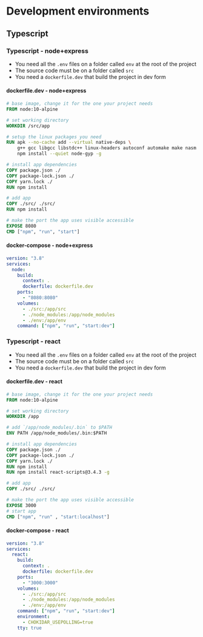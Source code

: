 # Development environments

## Typescript

### Typescript - node+express

- You need all the `.env` files on a folder called `env` at the root of the project
- The source code must be on a folder called `src`
- You need a `dockerfile.dev` that build the project in dev form

#### dockerfile.dev - node+express

```dockerfile
# base image, change it for the one your project needs
FROM node:10-alpine

# set working directory
WORKDIR /src/app

# setup the linux packages you need
RUN apk --no-cache add --virtual native-deps \
    g++ gcc libgcc libstdc++ linux-headers autoconf automake make nasm python git && \
    npm install --quiet node-gyp -g

# install app dependencies
COPY package.json ./
COPY package-lock.json ./
COPY yarn.lock ./
RUN npm install

# add app
COPY ./src/ ./src/
RUN npm install

# make the port the app uses visible accessible
EXPOSE 8080
CMD ["npm", "run", "start"]
```

#### docker-compose - node+express

```yaml
version: "3.8"
services:
  node:
    build:
      context: .
      dockerfile: dockerfile.dev
    ports:
      - "8080:8080"
    volumes:
      - ./src:/app/src
      - ./node_modules:/app/node_modules
      - ./env:/app/env
    command: ["npm", "run", "start:dev"]
```

### Typescript - react

- You need all the `.env` files on a folder called `env` at the root of the project
- The source code must be on a folder called `src`
- You need a `dockerfile.dev` that build the project in dev form

#### dockerfile.dev - react

```dockerfile
# base image, change it for the one your project needs
FROM node:10-alpine

# set working directory
WORKDIR /app

# add `/app/node_modules/.bin` to $PATH
ENV PATH /app/node_modules/.bin:$PATH

# install app dependencies
COPY package.json ./
COPY package-lock.json ./
COPY yarn.lock ./
RUN npm install
RUN npm install react-scripts@3.4.3 -g

# add app
COPY ./src/ ./src/

# make the port the app uses visible accessible
EXPOSE 3000
# start app
CMD ["npm", "run" , "start:localhost"]
```

#### docker-compose - react

```yaml
version: "3.8"
services:
  react:
    build:
      context: .
      dockerfile: dockerfile.dev
    ports:
      - "3000:3000"
    volumes:
      - ./src:/app/src
      - ./node_modules:/app/node_modules
      - ./env:/app/env
    command: ["npm", "run", "start:dev"]
    environment:
      - CHOKIDAR_USEPOLLING=true
    tty: true
```
